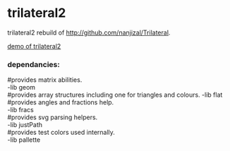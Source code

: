 # trilateral2
trilateral2 rebuild of http://github.com/nanjizal/Trilateral.
  
[demo of trilateral2](https://nanjizal.github.io/trilateral2demo/binWebGL/)
  
### dependancies:  
  
#provides matrix abilities.  
-lib geom    
#provides array structures including one for triangles and colours. 
-lib flat  
#provides angles and fractions help.   
-lib fracs    
#provides svg parsing helpers.  
-lib justPath   
#provides test colors used internally.  
-lib pallette    
